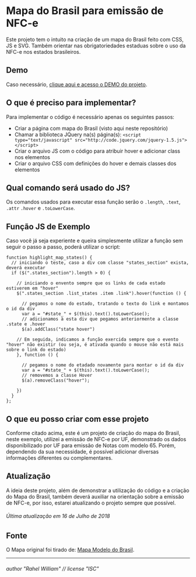 # Mapa do Brasil para emissão de NFC-e
Este projeto tem o intuito na criação de um mapa do Brasil feito com CSS, JS e SVG. Também orientar nas obrigatoriedades estaduas sobre o uso da NFC-e nos estados brasileiros.

## Demo
Caso necessário, [clique aqui e acesso o DEMO do projeto](https://codepen.io/rahelwilliam/pen/PBNGpL).

## O que é preciso para implementar?
Para implementar o código é necessário apenas os seguintes passos:

* Criar a página com mapa do Brasil (visto aqui neste repositório) 
* Chamar a biblioteca JQuery na(s) página(s): `<script type="text/javascript" src="http://code.jquery.com/jquery-1.5.js"></script>`
* Criar o arquivo JS com o código para atribuir hover e adicionar class nos elementos
* Criar o arquivo CSS com definições do hover e demais classes dos elementos

## Qual comando será usado do JS?
Os comandos usados para executar essa função serão o `.length`, `.text`, `.attr` `.hover` e `.toLowerCase`.

## Função JS de Exemplo
Caso você já seja experiente e queira simplesmente utilizar a função sem seguir o passo a passo, poderá utilizar o script:

```
function highlight_map_states() {
  // iniciando o teste, caso a div com classe "states_section" exista, deverá executar
  if ($(".states_section").length > 0) { 
    
    // iniciando o envento sempre que os links de cada estado estiverem em "hover"
    $(".states_section .list_states .item .link").hover(function () { 
      
      // pegamos o nome do estado, tratando o texto do link e montamos o id da div
      var a = "#state_" + $(this).text().toLowerCase(); 
      // adicionamos à esta div que pegamos anteriormente a classe .state e .hover
      $(a).addClass("state hover") 
    
    // Em seguida, indicamos a função exercida sempre que o evento "hover" não existir (ou seja, é ativada quando o mouse não está mais sobre o link do estado)
    }, function () {
      
      // pegamos o nome do etadado novamente para montar o id da div
      var a = "#state_" + $(this).text().toLowerCase();
      // removemos a classe Hover
      $(a).removeClass("hover"); 

    })
  }
};
```

## O que eu posso criar com esse projeto
Conforme citado acima, este é um projeto de criação do mapa do Brasil, neste exemplo, utilizei a emissão de NFC-e por UF, demonstrado os dados disponibilizado por UF para emissão de Notas com modelo 65. Porém, dependendo da sua necessidade, é possível adicionar diversas informações diferentes ou complementares.

## Atualização
A ideia deste projeto, além de demonstrar a utilização do código e a criação do Mapa do Brasil, também deverá auxiliar na orientação sobre a emissão de NFC-e, por isso, estarei atualizando o projeto sempre que possível. 

###### Última atualização em 16 de Julho de 2018

## Fonte 
O Mapa original foi tirado de: [Mapa Modelo do Brasil](https://codepen.io/fabiogoodoy/pen/wgipx).

*** 

###### author "Rahel William" // license "ISC"
